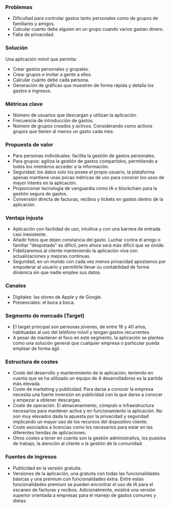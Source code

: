 ### **Problemas**
* Dificultad para controlar gastos tanto personales como de grupos de familiares y amigos.
* Calcular cuanto debe alguien en un grupo cuando varios gastan dinero.
* Falta de privacidad.

### **Solución**
Una aplicación móvil que permita:
* Crear gastos personales y grupales.
* Crear grupos e invitar a gente a ellos.
* Calcular cuánto debe cada persona.
* Generación de gráficas que muestren de forma rápida y detalla los gastos e ingresos.

### **Métricas clave**
* Número de usuarios que descargan y utilizan la aplicación.
* Frecuencia de introducción de gastos.
* Número de grupos creados y activos. Considerando como activos grupos que tienen al menos un gasto cada mes.

### **Propuesta de valor**
* Para personas individuales: facilita la gestión de gastos personales.
* Para grupos: agiliza la gestión de gastos compartidos, permitiendo a todos los miembros acceder a la información.
* Seguridad: los datos solo los posee el propio usuario, la plataforma apenas mantiene unas pocas métricas de uso para conocer los usos de mayor interés en la aplicación.
* Proporcionar tecnología de vanguardia como IA o blockchain para la gestión segura de gastos.
* Conversión directa de facturas, recibos y tickets en gastos dentro de la aplicación.

### **Ventaja injusta**
* Aplicación con facilidad de uso, intuitiva y con una barrera de entrada casi inexistente.
* Añadir fotos que dejen constancia del gasto. Luchar contra el amigo o familiar "despistado" es difícil, pero ahora será más difícil que se olvide.
* Fidelizaremos al cliente manteniendo la aplicación viva con actualizaciones y mejoras continuas.
* Seguridad, en un mundo con cada vez menos privacidad apostamos por empoderar al usuario y permitirle llevar su contabilidad de forma dinámica sin que nadie emplee sus datos.

### **Canales**
* Digitales: las stores de Apple y de Google.
* Presenciales: el boca a boca.

### **Segmento de mercado (Target)**
* El target principal son personas jóvenes, de entre 18 y 40 años, habituadas al uso del teléfono móvil y tengan gastos recurrentes. 
* A pesar de mantener el foco en este segmento, la aplicación se plantea como una solución general que cualquier empresa o particular pueda emplear de forma ágil.

### **Estructura de costes**
* Coste del desarrollo y mantenimiento de la aplicación, teniendo en cuenta que se ha utilizado un equipo de 4 desarrolladores es la partida más elevada.
* Coste de marketing y publicidad. Para darse a conocer la empresa necesita una fuerte inversión en publicidad con la que darse a conocer y empezar a obtener descargas.
* Coste de operación. El almacenamiento, cómputo e infraestructura necesarios para mantener activa y en funcionamiento la aplicación. No son muy elevados dada la apuesta por la privacidad y seguridad implicando un mayor uso de los recursos del dispositivo cliente.
* Coste asociados a licencias como los necesarios para estar en las diferentes tiendas de aplicaciones.
* Otros costes a tener en cuenta son la gestión administrativa, los puestos de trabajo, la atención al cliente o la gestión de la comunidad.

### **Fuentes de ingresos**
* Publicidad en la versión gratuita.
* Versiones de la aplicación, una gratuita con todas las funcionalidades básicas y una premium con funcionalidades extra. Entre estas funcionalidades premium se pueden encontrar el uso de IA para el escaneo de facturas y recibos. Adicionalmente, existirá una versión superior orientada a empresas para el manejo de gastos comunes y dietas.

